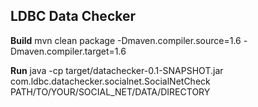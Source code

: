 LDBC Data Checker
-----------------

**Build**
mvn clean package -Dmaven.compiler.source=1.6 -Dmaven.compiler.target=1.6

**Run**
java -cp target/datachecker-0.1-SNAPSHOT.jar com.ldbc.datachecker.socialnet.SocialNetCheck PATH/TO/YOUR/SOCIAL_NET/DATA/DIRECTORY
